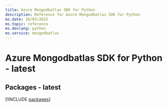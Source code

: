 ```yaml
---
title: Azure Mongodbatlas SDK for Python
description: Reference for Azure Mongodbatlas SDK for Python
ms.date: 10/03/2025
ms.topic: reference
ms.devlang: python
ms.service: mongodbatlas
---
```

# Azure Mongodbatlas SDK for Python - latest
## Packages - latest
[!INCLUDE [packages](mongodbatlas-index.md)]
